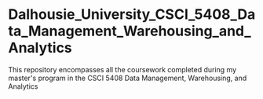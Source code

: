 # Dalhousie_University_CSCI_5408_Data_Management_Warehousing_and_Analytics
This repository encompasses all the coursework completed during my master's program in the CSCI 5408 Data Management, Warehousing, and Analytics
